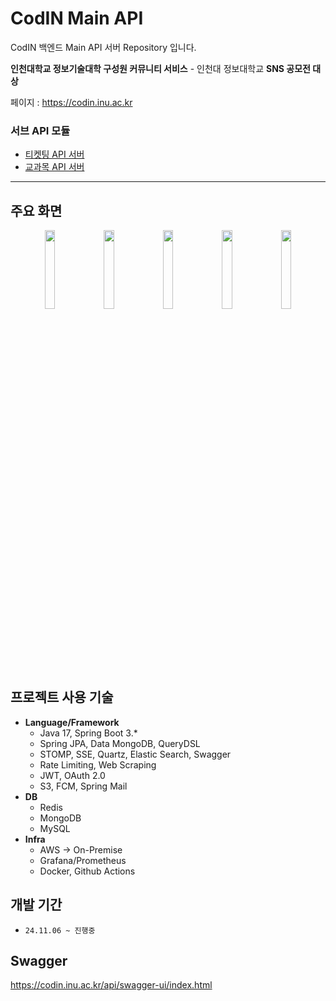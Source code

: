 # CodIN Main API

CodIN 백엔드 Main API 서버 Repository 입니다.

**인천대학교 정보기술대학 구성원 커뮤니티 서비스** - 인천대 정보대학교 **SNS 공모전 대상**

페이지 : https://codin.inu.ac.kr

### 서브 API 모듈

- [티켓팅 API 서버](https://github.com/CodIN-INU/codin-ticketing-api)
- [교과목 API 서버](https://github.com/CodIN-INU/codin-lecture-api)

---

## 주요 화면

<p align="center">
  <img src="https://github.com/user-attachments/assets/28f628fa-47c6-4824-af7d-6b564d31ef19" width="18%" />
  <img src="https://github.com/user-attachments/assets/61fc41cb-b455-4aac-942d-a5ddcd3066bb" width="18%" />
  <img src="https://github.com/user-attachments/assets/5230be1b-5c5f-4333-b2e9-b08ed6347503" width="18%" />
  <img src="https://github.com/user-attachments/assets/4b2dc977-2745-4e3d-b35e-d93f5f285d38" width="18%" />
  <img src="https://github.com/user-attachments/assets/dc44e692-ada0-4b5b-b69a-79e279544010" width="18%" />
</p>

## 프로젝트 사용 기술

- **Language/Framework**
    - Java 17, Spring Boot 3.*
    - Spring JPA, Data MongoDB, QueryDSL
    - STOMP, SSE, Quartz, Elastic Search, Swagger
    - Rate Limiting, Web Scraping
    - JWT, OAuth 2.0
    - S3, FCM, Spring Mail
- **DB**
    - Redis
    - MongoDB
    - MySQL
- **Infra**
    - AWS -> On-Premise
    - Grafana/Prometheus
    - Docker, Github Actions

## 개발 기간

- `24.11.06 ~ 진행중`

## Swagger

https://codin.inu.ac.kr/api/swagger-ui/index.html
